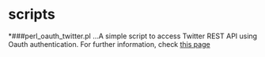 # scripts
*###perl_oauth_twitter.pl
...A simple script to access Twitter REST API using Oauth authentication. For further information, check [this page](https://lelugom.github.io)
